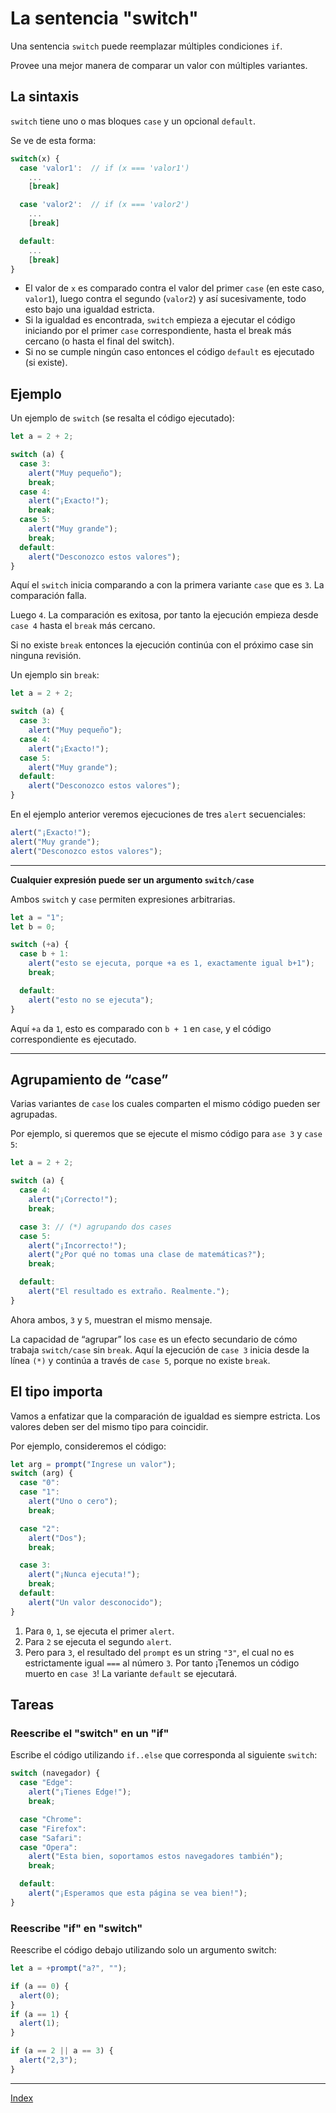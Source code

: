 # La sentencia "switch"

Una sentencia `switch` puede reemplazar múltiples condiciones `if`.

Provee una mejor manera de comparar un valor con múltiples variantes.

## La sintaxis

`switch` tiene uno o mas bloques `case` y un opcional `default`.

Se ve de esta forma:

```js
switch(x) {
  case 'valor1':  // if (x === 'valor1')
    ...
    [break]

  case 'valor2':  // if (x === 'valor2')
    ...
    [break]

  default:
    ...
    [break]
}
```

- El valor de `x` es comparado contra el valor del primer `case` (en este caso, `valor1`), luego contra el segundo (`valor2`) y así sucesivamente, todo esto bajo una igualdad estricta.
- Si la igualdad es encontrada, `switch` empieza a ejecutar el código iniciando por el primer `case` correspondiente, hasta el break más cercano (o hasta el final del switch).
- Si no se cumple ningún caso entonces el código `default` es ejecutado (si existe).

## Ejemplo

Un ejemplo de `switch` (se resalta el código ejecutado):

```js
let a = 2 + 2;

switch (a) {
  case 3:
    alert("Muy pequeño");
    break;
  case 4:
    alert("¡Exacto!");
    break;
  case 5:
    alert("Muy grande");
    break;
  default:
    alert("Desconozco estos valores");
}
```

Aquí el `switch` inicia comparando a con la primera variante `case` que es `3`. La comparación falla.

Luego `4`. La comparación es exitosa, por tanto la ejecución empieza desde `case 4` hasta el `break` más cercano.

Si no existe `break` entonces la ejecución continúa con el próximo case sin ninguna revisión.

Un ejemplo sin `break`:

```js
let a = 2 + 2;

switch (a) {
  case 3:
    alert("Muy pequeño");
  case 4:
    alert("¡Exacto!");
  case 5:
    alert("Muy grande");
  default:
    alert("Desconozco estos valores");
}
```

En el ejemplo anterior veremos ejecuciones de tres `alert` secuenciales:

```js
alert("¡Exacto!");
alert("Muy grande");
alert("Desconozco estos valores");
```

---

**Cualquier expresión puede ser un argumento `switch/case`**

Ambos `switch` y `case` permiten expresiones arbitrarias.

```js
let a = "1";
let b = 0;

switch (+a) {
  case b + 1:
    alert("esto se ejecuta, porque +a es 1, exactamente igual b+1");
    break;

  default:
    alert("esto no se ejecuta");
}
```

Aquí `+a` da `1`, esto es comparado con `b + 1` en `case`, y el código correspondiente es ejecutado.

---

## Agrupamiento de “case”

Varias variantes de `case` los cuales comparten el mismo código pueden ser agrupadas.

Por ejemplo, si queremos que se ejecute el mismo código para `ase 3` y `case 5`:

```js
let a = 2 + 2;

switch (a) {
  case 4:
    alert("¡Correcto!");
    break;

  case 3: // (*) agrupando dos cases
  case 5:
    alert("¡Incorrecto!");
    alert("¿Por qué no tomas una clase de matemáticas?");
    break;

  default:
    alert("El resultado es extraño. Realmente.");
}
```

Ahora ambos, `3` y `5`, muestran el mismo mensaje.

La capacidad de “agrupar” los `case` es un efecto secundario de cómo trabaja `switch/case` sin `break`. Aquí la ejecución de `case 3` inicia desde la línea `(*)` y continúa a través de `case 5`, porque no existe `break`.

## El tipo importa

Vamos a enfatizar que la comparación de igualdad es siempre estricta. Los valores deben ser del mismo tipo para coincidir.

Por ejemplo, consideremos el código:

```js
let arg = prompt("Ingrese un valor");
switch (arg) {
  case "0":
  case "1":
    alert("Uno o cero");
    break;

  case "2":
    alert("Dos");
    break;

  case 3:
    alert("¡Nunca ejecuta!");
    break;
  default:
    alert("Un valor desconocido");
}
```

1. Para `0`, `1`, se ejecuta el primer `alert`.
2. Para `2` se ejecuta el segundo `alert`.
3. Pero para `3`, el resultado del `prompt` es un string `"3"`, el cual no es estrictamente igual `===` al número `3`. Por tanto ¡Tenemos un código muerto en `case 3`! La variante `default` se ejecutará.

## Tareas

### Reescribe el "switch" en un "if"

Escribe el código utilizando `if..else` que corresponda al siguiente `switch`:

```js
switch (navegador) {
  case "Edge":
    alert("¡Tienes Edge!");
    break;

  case "Chrome":
  case "Firefox":
  case "Safari":
  case "Opera":
    alert("Esta bien, soportamos estos navegadores también");
    break;

  default:
    alert("¡Esperamos que esta página se vea bien!");
}
```

### Reescribe "if" en "switch"

Reescribe el código debajo utilizando solo un argumento switch:

```js
let a = +prompt("a?", "");

if (a == 0) {
  alert(0);
}
if (a == 1) {
  alert(1);
}

if (a == 2 || a == 3) {
  alert("2,3");
}
```

---

[Index](../README.md)
